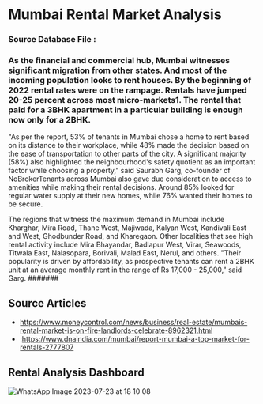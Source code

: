 # Mumbai Rental Market Analysis #

### Source Database File :

### As the financial and commercial hub, Mumbai witnesses significant migration from other states. And most of the incoming population looks to rent houses. By the beginning of 2022 rental rates were on the rampage. Rentals have jumped 20-25 percent across most micro-markets1. The rental that paid for a 3BHK apartment in a particular building is enough now only for a 2BHK.

   "As per the report, 53% of tenants in Mumbai chose a home to rent based on its distance to their workplace, while 48% made the decision based on the ease of transportation to other parts of the city. A significant majority (58%) also highlighted the neighbourhood's safety quotient as an important factor while choosing a property," said Saurabh Garg, co-founder of NoBrokerTenants across Mumbai also gave due consideration to access to amenities while making their rental decisions. Around 85% looked for regular water supply at their new homes, while 76% wanted their homes to be secure.

The regions that witness the maximum demand in Mumbai include Kharghar, Mira Road, Thane West, Majiwada, Kalyan West, Kandivali East and West, Ghodbunder Road, and Kharegaon. Other localities that see high rental activity include Mira Bhayandar, Badlapur West, Virar, Seawoods, Titwala East, Nalasopara, Borivali, Malad East, Nerul, and others. "Their popularity is driven by affordability, as prospective tenants can rent a 2BHK unit at an average monthly rent in the range of Rs 17,000 - 25,000," said Garg. #######

## Source Articles ##
- https://www.moneycontrol.com/news/business/real-estate/mumbais-rental-market-is-on-fire-landlords-celebrate-8962321.html
- :https://www.dnaindia.com/mumbai/report-mumbai-a-top-market-for-rentals-2777807  

## Rental Analysis Dashboard ##
  ![WhatsApp Image 2023-07-23 at 18 10 08](https://github.com/sneha1803/mumbairentalmarketanalysis/assets/139860645/b3720ab5-2d74-4362-a655-40a2f7b96e8a)
